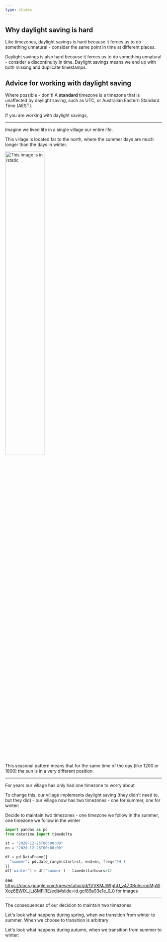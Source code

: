 ```yaml
---
type: slides
---
```


## Why daylight saving is hard


Like timezones, daylight savings is hard because it forces us to do something unnatural - consider the same point in time at different places.

Daylight savings is also hard because it forces us to do something unnatural - consider a discontinuity in time.  Daylight savings means we end up with both missing and duplicate timestamps.


## Advice for working with daylight saving

Where possible - don't!  A **standard** timezone is a timezone that is unaffected by daylight saving, such as UTC, or Australian Eastern Standard Time (AEST).

If you are working with daylight savings,

---

Imagine we lived life in a single village our entire life.

This village is located far to the north, where the summer days are much longer than the days in winter.

<img src="/datetimes/f1.png" alt="This image is in /static" width="50%">

This seasonal pattern means that for the same time of the day (like 1200 or 1800) the sun is in a very different position.

---

For years our village has only had one timezone to worry about

To change this, our village implements daylight saving (they didn't need to, but they did) - our village now has two timezones - one for summer, one for winter:

Decide to maintain two timezones - one timezone we follow in the summer, one timezone we follow in the winter

```python
import pandas as pd
from datetime import timedelta

st = "2020-12-25T00:00:00"
en = "2020-12-26T00:00:00"

df = pd.DataFrame({
  "summer": pd.date_range(start=st, end=en, freq='4H')
})
df['winter'] = df['summer'] - timedelta(hours=1)
```

see https://docs.google.com/presentation/d/1VVKMJWfghU_v4Z0Bu5srnnMgWXoz6BWIX_jLt8MFlRE/edit#slide=id.gcf89a93e1e_0_0 for images

---

The consequences of our decision to maintain two timezones

Let's look what happens during spring, when we transition from winter to summer.  When we choose to transition is arbitrary

Let's look what happens during autumn, when we transition from summer to winter:





